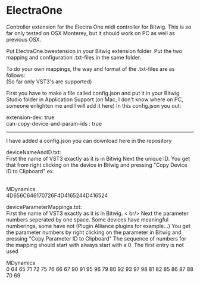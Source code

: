 # ElectraOne

Controller extension for the Electra One midi controller for Bitwig.
This is so far only tested on OSX Monterey, but it should work on PC as well as previous OSX.

Put ElectraOne.bwextension in your Bitwig extension folder.
Put the two mapping and configuration .txt-files in the same folder.

To do your own mappings, the way and format of the .txt-files are as follows: <br />
(So far only VST3's are supported) <br />

First you have to make a file called config.json and put it in your Bitwig Studio folder in Application Support (on Mac, I don't know where on PC, someone enlighten me and I will add it here)
In this config.json you out: <br />

extension-dev: true <br />
can-copy-device-and-param-ids : true <br />



--------
I have added a config.json you can download here in the repository
<br />



deviceNameAndID.txt: <br />
First the name of VST3 exactly as it is in Bitwig
Next the unique ID. You get that from right clicking on the device in Bitwig and pressing "Copy Device ID to Clipboard"
ex. <br />
<br />

MDynamics <br />
4D656C646170726F4D4165244D416524 <br />


deviceParameterMappings.txt: <br />
First the name of VST3 exactly as it is in Bitwig. < br/>
Next the parameter numbers seperated by one space. Some devices have meaningful numberings, some have not (Plugin Alliance plugins for example...)
You get the parameter numbers by right clicking on the parameter in Bitwig and pressing "Copy Parameter ID to Clipboard"
The sequence of numbers for the mapping should start with always start with a 0. The first entry is not used


MDynamics <br />
0 64 65 71 72 75 76 66 67 90 91 95 96 79 80 92 93 97 98 81 82 85 86 87 88 70 69 <br />
